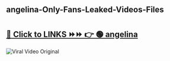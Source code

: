 
 ## angelina-Only-Fans-Leaked-Videos-Files

# <h2><a href="https://mediaupload.pro?angelina">🔗 Click to LINKS ⏩⏩ 👉 🟢 angelina </a></h2>

<a href="https://mediaupload.pro?angelina" rel="nofollow" data-target="animated-image.originalLink"><img src="https://i.ibb.co.com/xMMVF88/686577567.gif" alt="Viral Video Original" style="max-width: 100%; display: inline-block;" data-target="animated-image.originalImage"></a>